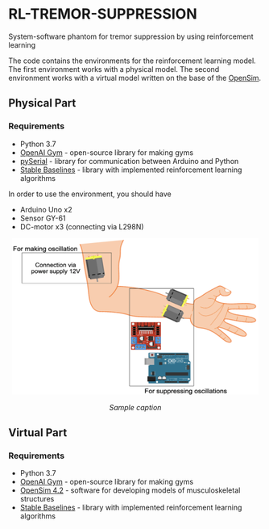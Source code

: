 # RL-TREMOR-SUPPRESSION
System-software phantom for tremor suppression by using reinforcement learning

The code contains the environments for the reinforcement learning model. The first environment works with a physical model. The second environment works with a virtual model written on the base of the [OpenSim](https://opensim.stanford.edu).

## Physical Part

### Requirements

* Python 3.7
* [OpenAI Gym](https://github.com/openai/gym) - open-source library for making gyms
* [pySerial](https://github.com/pyserial/pyserial) - library for communication between Arduino and Python
* [Stable Baselines](https://github.com/hill-a/stable-baselines) - library with implemented reinforcement learning algorithms

In order to use the environment, you should have 

* Arduino Uno x2
* Sensor GY-61
* DC-motor x3 (connecting via L298N)

<p align="center">
<img width="490" height="310" src="img/img2.png" alt>

</p>
<p align="center">
<em>Sample caption</em>
</p>




## Virtual Part

### Requirements

* Python 3.7
* [OpenAI Gym](https://github.com/openai/gym) - open-source library for making gyms
* [OpenSim 4.2](https://github.com/opensim-org/opensim-core) - software for developing models of musculoskeletal structures 
* [Stable Baselines](https://github.com/hill-a/stable-baselines) - library with implemented reinforcement learning algorithms


